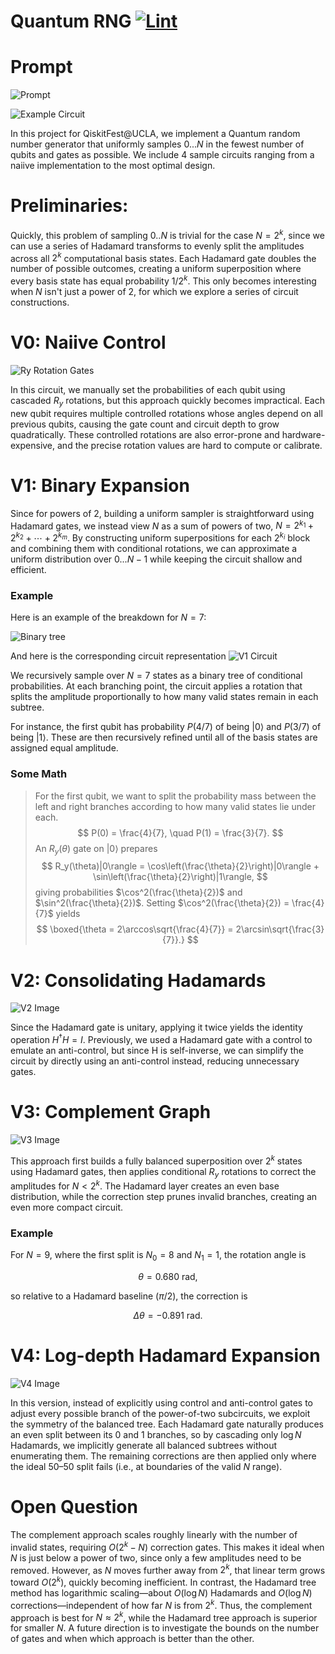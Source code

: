 # Quantum RNG [![Lint](https://github.com/0xWOLAND/qrng/actions/workflows/lint.yml/badge.svg)](https://github.com/0xWOLAND/qrng/actions/workflows/lint.yml)

# Prompt
![Prompt](./images/prompt.png)

![Example Circuit](./images/example.png)

In this project for QiskitFest@UCLA, we implement a Quantum random number generator that uniformly samples $0...N$ in the fewest number of qubits and gates as possible. We include 4 sample circuits ranging from a naiive implementation to the most optimal design. 

# Preliminaries:

Quickly, this problem of sampling $0..N$ is trivial for the case $N = 2^k$, since we can use a series of Hadamard transforms to evenly split the amplitudes across all $2^k$ computational basis states. Each Hadamard gate doubles the number of possible outcomes, creating a uniform superposition where every basis state has equal probability $1/2^k$. This only becomes interesting when $N$ isn't just a power of $2$, for which we explore a series of circuit constructions.


# V0: Naiive Control

![Ry Rotation Gates](./images/v0.png)

In this circuit, we manually set the probabilities of each qubit using cascaded $R_y$ rotations, but this approach quickly becomes impractical. Each new qubit requires multiple controlled rotations whose angles depend on all previous qubits, causing the gate count and circuit depth to grow quadratically. These controlled rotations are also error-prone and hardware-expensive, and the precise rotation values are hard to compute or calibrate.

# V1: Binary Expansion 

Since for powers of 2, building a uniform sampler is straightforward using Hadamard gates, we instead view $N$ as a sum of powers of two, $N = 2^{k_1} + 2^{k_2} + \cdots + 2^{k_m}$. By constructing uniform superpositions for each $2^{k_i}$ block and combining them with conditional rotations, we can approximate a uniform distribution over $0...N-1$ while keeping the circuit shallow and efficient.

### Example
Here is an example of the breakdown for $N = 7$: 

![Binary tree](./images/v1_explanation.png)

And here is the corresponding circuit representation 
![V1 Circuit](./images/v1.png)

We recursively sample over $N = 7$ states as a binary tree of conditional probabilities. At each branching point, the circuit applies a rotation that splits the amplitude proportionally to how many valid states remain in each subtree.

For instance, the first qubit has probability $P(4/7)$ of being $|0\rangle$ and $P(3/7)$ of being $|1\rangle$. These are then recursively refined until all of the basis states are assigned equal amplitude. 

### Some Math 
> For the first qubit, we want to split the probability mass between the left and right branches according to how many valid states lie under each. 
> $$
> P(0) = \frac{4}{7}, \quad P(1) = \frac{3}{7}.
> $$
> An $R_y(\theta)$ gate on $|0\rangle$ prepares
> $$
> R_y(\theta)|0\rangle = \cos\left(\frac{\theta}{2}\right)|0\rangle + \sin\left(\frac{\theta}{2}\right)|1\rangle,
> $$
> giving probabilities $\cos^2(\frac{\theta}{2})$ and $\sin^2(\frac{\theta}{2})$. Setting $\cos^2(\frac{\theta}{2}) = \frac{4}{7}$ yields
> $$
> \boxed{\theta = 2\arccos\sqrt{\frac{4}{7}} = 2\arcsin\sqrt{\frac{3}{7}}.}
> $$


# V2: Consolidating Hadamards

![V2 Image](./images/v2.png)

Since the Hadamard gate is unitary, applying it twice yields the identity operation $H^\dagger H = I$. Previously, we used a Hadamard gate with a control to emulate an anti-control, but since H is self-inverse, we can simplify the circuit by directly using an anti-control instead, reducing unnecessary gates.

# V3: Complement Graph

![V3 Image](./images/v3.png)

This approach first builds a fully balanced superposition over $2^k$ states using Hadamard gates, then applies conditional $R_y$ rotations to correct the amplitudes for $N < 2^k$. The Hadamard layer creates an even base distribution, while the correction step prunes invalid branches, creating an even more compact circuit. 

### Example

For $N=9$, where the first split is $N_0=8$ and $N_1=1$, the rotation angle is

$$\theta = 0.680 \text{ rad},$$

so relative to a Hadamard baseline ($\pi/2$), the correction is

$$\Delta\theta = -0.891 \text{ rad}.$$

# V4: Log-depth Hadamard Expansion

![V4 Image](./images/v4.png)

In this version, instead of explicitly using control and anti-control gates to adjust every possible branch of the power-of-two subcircuits, we exploit the symmetry of the balanced tree. Each Hadamard gate naturally produces an even split between its 0 and 1 branches, so by cascading only $\log N$ Hadamards, we implicitly generate all balanced subtrees without enumerating them. The remaining corrections are then applied only where the ideal 50–50 split fails (i.e., at boundaries of the valid $N$ range).


# Open Question

The complement approach scales roughly linearly with the number of invalid states, requiring $O(2^k - N)$ correction gates. This makes it ideal when $N$ is just below a power of two, since only a few amplitudes need to be removed. However, as $N$ moves further away from $2^k$, that linear term grows toward $O(2^k)$, quickly becoming inefficient. In contrast, the Hadamard tree method has logarithmic scaling—about $O(\log N)$ Hadamards and $O(\log N)$ corrections—independent of how far $N$ is from $2^k$. Thus, the complement approach is best for $N \approx 2^k$, while the Hadamard tree approach is superior for smaller $N$. A future direction is to investigate the bounds on the number of gates and when which approach is better than the other. 

